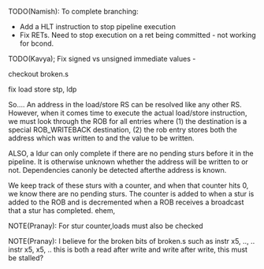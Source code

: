 
TODO(Namish): To complete branching:
- Add a HLT instruction to stop pipeline execution
- Fix RETs. Need to stop execution on a ret being committed - not working for bcond.

TODO(Kavya); Fix signed vs unsigned immediate values
    - 

checkout broken.s

fix load store
stp, ldp

So....
An address in the load/store RS can be resolved like any
other RS. However, when it comes time to execute the actual
load/store instruction, we must look through the ROB for all
entries where (1) the destination is a special ROB_WRITEBACK
destination, (2) the rob entry stores both the address which
was written to and the value to be written.

ALSO, a ldur can only complete if there are no pending sturs
before it in the pipeline. It is otherwise unknown whether the address
will be written to or not. Dependencies canonly be detected
afterthe address is known.

We keep track of these sturs with a counter, and when that
counter hits 0, we know there are no pending sturs. The counter
is added to when a stur is added to the ROB and is decremented
when a ROB receives a broadcast that a stur has completed.
ehem,

NOTE(Pranay): For stur counter,loads must also be checked

NOTE(Pranay): I believe for the broken bits of broken.s such as
instr x5, .., ..
instr x5, x5, ..
this is both a read after write and write after write, this must be
stalled?

